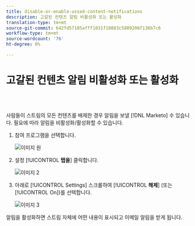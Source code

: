 ```yaml
---
title: disable-or-enable-ussed-content-notifications
description: 고갈된 컨텐츠 알림 비활성화 또는 활성화
translation-type: tm+mt
source-git-commit: 642fd57105afff1031f18883c5809206f136b7c6
workflow-type: tm+mt
source-wordcount: '76'
ht-degree: 0%

---
```



# 고갈된 컨텐츠 알림 비활성화 또는 활성화

<br> 

사람들이 스트림의 모든 컨텐츠를 배제한 경우 알림을 보낼 [!DNL Marketo] 수 있습니다. 필요에 따라 알림을 비활성화/활성화할 수 있습니다.

1. 참여 프로그램을 선택합니다.

   ![이미지 원](/help/sky/assets/engagement-programs/disable-or-enable-exhausted-content-notifications/disable-or-enable-exhausted-content-notifications-1.png)

1. 설정 [!UICONTROL **탭을**] 클릭합니다.

   ![이미지 2](/help/sky/assets/engagement-programs/disable-or-enable-exhausted-content-notifications/disable-or-enable-exhausted-content-notifications-2.png)

1. 아래로 [!UICONTROL Settings] 스크롤하여 [!UICONTROL **해제**] (또는 [!UICONTROL On])를 선택합니다.

   ![이미지 3](/help/sky/assets/engagement-programs/disable-or-enable-exhausted-content-notifications/disable-or-enable-exhausted-content-notifications-3.png)

알림을 활성화하면 스트림 자체에 어떤 내용이 표시되고 이메일 알림을 받게 됩니다.

